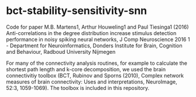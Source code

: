 # bct-stability-sensitivity-snn
Code for paper M.B. Martens1, Arthur Houweling1 and Paul Tiesinga1 (2016) Anti-correlations in the degree distribution increase stimulus detection performance in noisy spiking neural networks, J Comp Neuroscience 2016
1 - Department for Neuroinformatics, Donders Institute for Brain, Cognition and Behaviour, Radboud University Nijmegen

For many of the connectivity analysis routines, for example to calculate the shortest path length and k-core decomposition, we used the brain connectivitiy toolbox (BCT, Rubinov and Sporns (2010), Complex network measures of brain connectivity: Uses and interpretations, NeuroImage, 52:3, 1059-1069). The toolbox is included in this repository.

